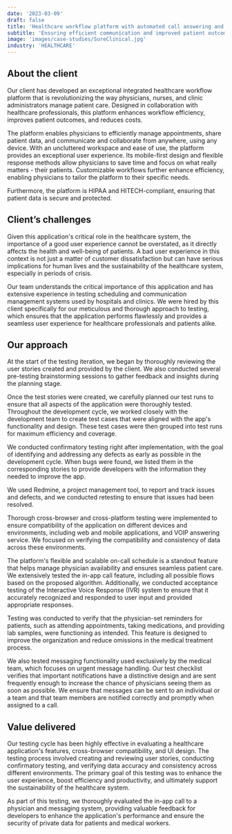 ```yaml
---
date: '2023-03-09'
draft: false
title: 'Healthcare workflow platform with automated call answering and mobile messaging'
subtitle: 'Ensuring efficient communication and improved patient outcomes'
image: 'images/case-studies/SureClinical.jpg'
industry: 'HEALTHCARE'
---
```


## About the client

Our client has developed an exceptional integrated healthcare workflow platform that is revolutionizing the way physicians, nurses, and clinic administrators manage patient care. Designed in collaboration with healthcare professionals, this platform enhances workflow efficiency, improves patient outcomes, and reduces costs.

The platform enables physicians to efficiently manage appointments, share patient data, and communicate and collaborate from anywhere, using any device. With an uncluttered workspace and ease of use, the platform provides an exceptional user experience. Its mobile-first design and flexible response methods allow physicians to save time and focus on what really matters - their patients. Customizable workflows further enhance efficiency, enabling physicians to tailor the platform to their specific needs.

Furthermore, the platform is HIPAA and HITECH-compliant, ensuring that patient data is secure and protected.

## Client’s challenges

Given this application's critical role in the healthcare system, the importance of a good user experience cannot be overstated, as it directly affects the health and well-being of patients. A bad user experience in this context is not just a matter of customer dissatisfaction but can have serious implications for human lives and the sustainability of the healthcare system, especially in periods of crisis.

Our team understands the critical importance of this application and has extensive experience in testing scheduling and communication management systems used by hospitals and clinics. We were hired by this client specifically for our meticulous and thorough approach to testing, which ensures that the application performs flawlessly and provides a seamless user experience for healthcare professionals and patients alike.

## Our approach

At the start of the testing iteration, we began by thoroughly reviewing the user stories created and provided by the client. We also conducted several pre-testing brainstorming sessions to gather feedback and insights during the planning stage.

Once the test stories were created, we carefully planned our test runs to ensure that all aspects of the application were thoroughly tested. Throughout the development cycle, we worked closely with the development team to create test cases that were aligned with the app's functionality and design. These test cases were then grouped into test runs for maximum efficiency and coverage.

We conducted confirmatory testing right after implementation, with the goal of identifying and addressing any defects as early as possible in the development cycle. When bugs were found, we listed them in the corresponding stories to provide developers with the information they needed to improve the app.

We used Redmine, a project management tool, to report and track issues and defects, and we conducted retesting to ensure that issues had been resolved.

Thorough cross-browser and cross-platform testing were implemented to ensure compatibility of the application on different devices and environments, including web and mobile applications, and VOIP answering service. We focused on verifying the compatibility and consistency of data across these environments.

The platform's flexible and scalable on-call schedule is a standout feature that helps manage physician availability and ensures seamless patient care. We extensively tested the in-app call feature, including all possible flows based on the proposed algorithm. Additionally, we conducted acceptance testing of the Interactive Voice Response (IVR) system to ensure that it accurately recognized and responded to user input and provided appropriate responses.

Testing was conducted to verify that the physician-set reminders for patients, such as attending appointments, taking medications, and providing lab samples, were functioning as intended. This feature is designed to improve the organization and reduce omissions in the medical treatment process.

We also tested messaging functionality used exclusively by the medical team, which focuses on urgent message handling. Our test checklist verifies that important notifications have a distinctive design and are sent frequently enough to increase the chance of physicians seeing them as soon as possible. We ensure that messages can be sent to an individual or a team and that team members are notified correctly and promptly when assigned to a call.

## Value delivered

Our testing cycle has been highly effective in evaluating a healthcare application's features, cross-browser compatibility, and UI design. The testing process involved creating and reviewing user stories, conducting confirmatory testing, and verifying data accuracy and consistency across different environments. The primary goal of this testing was to enhance the user experience, boost efficiency and productivity, and ultimately support the sustainability of the healthcare system.

As part of this testing, we thoroughly evaluated the in-app call to a physician and messaging system, providing valuable feedback for developers to enhance the application's performance and ensure the security of private data for patients and medical workers.
